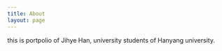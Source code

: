 ```yaml
---
title: About
layout: page
---
```


this is portpolio of Jihye Han, university students of Hanyang university.
